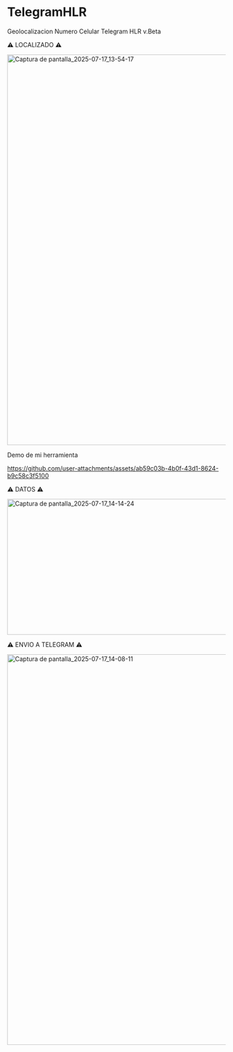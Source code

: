 # TelegramHLR
Geolocalizacion Numero Celular Telegram HLR v.Beta

⚠️ LOCALIZADO ⚠️

<img width="1600" height="900" alt="Captura de pantalla_2025-07-17_13-54-17" src="https://github.com/user-attachments/assets/543157c3-8718-4e86-a670-6393448cddfa" />


Demo de mi herramienta

https://github.com/user-attachments/assets/ab59c03b-4b0f-43d1-8624-b9c58c3f5100

⚠️ DATOS ⚠️

<img width="761" height="313" alt="Captura de pantalla_2025-07-17_14-14-24" src="https://github.com/user-attachments/assets/84dd1eb4-cc4c-4fbd-aaf6-c1fa65d7a8e9" />

⚠️ ENVIO A TELEGRAM ⚠️

<img width="1600" height="900" alt="Captura de pantalla_2025-07-17_14-08-11" src="https://github.com/user-attachments/assets/d03430c8-df27-40ae-9040-317eff22408e" />
